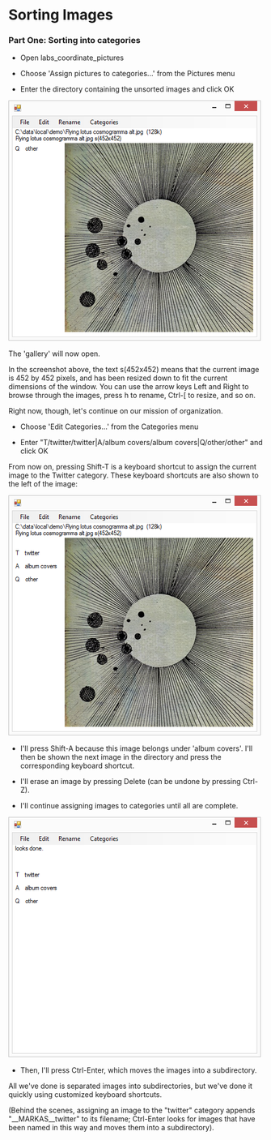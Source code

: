 
# Sorting Images

### Part One: Sorting into categories

* Open labs\_coordinate\_pictures

* Choose 'Assign pictures to categories...' from the Pictures menu

* Enter the directory containing the unsorted images and click OK

![Screenshot](https://github.com/downpoured/labs_coordinate_pictures/blob/master/doc/sortim_01_01.png)

The 'gallery' will now open.

In the screenshot above, the text s(452x452) means that the current image is 452 by 452 pixels, and has been resized down to fit the current dimensions of the window. You can use the arrow keys Left and Right to browse through the images, press h to rename, Ctrl-[ to resize, and so on.

Right now, though, let's continue on our mission of organization.

* Choose 'Edit Categories...' from the Categories menu

* Enter "T/twitter/twitter|A/album covers/album covers|Q/other/other" and click OK

From now on, pressing Shift-T is a keyboard shortcut to assign the current image to the Twitter category. These keyboard shortcuts are also shown to the left of the image:

![Screenshot](https://github.com/downpoured/labs_coordinate_pictures/blob/master/doc/sortim_02_01.png)

* I'll press Shift-A because this image belongs under 'album covers'. I'll then be shown the next image in the directory and press the corresponding keyboard shortcut.

* I'll erase an image by pressing Delete (can be undone by pressing Ctrl-Z).

* I'll continue assigning images to categories until all are complete.

![Screenshot](https://github.com/downpoured/labs_coordinate_pictures/blob/master/doc/sortim_03_01.png)

* Then, I'll press Ctrl-Enter, which moves the images into a subdirectory.

All we've done is separated images into subdirectories, but we've done it quickly using customized keyboard shortcuts.

(Behind the scenes, assigning an image to the "twitter" category appends "\_\_MARKAS\_\_twitter" to its filename; Ctrl-Enter looks for images that have been named in this way and moves them into a subdirectory).
